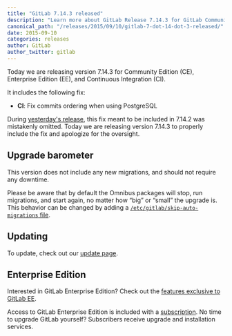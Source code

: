 ```yaml
---
title: "GitLab 7.14.3 released"
description: "Learn more about GitLab Release 7.14.3 for GitLab Community Edition (CE) and Enterprise Edition (EE)"
canonical_path: "/releases/2015/09/10/gitlab-7-dot-14-dot-3-released/"
date: 2015-09-10
categories: releases
author: GitLab
author_twitter: gitlab
---
```


Today we are releasing version 7.14.3 for Community Edition (CE), Enterprise
Edition (EE), and Continuous Integration (CI).

It includes the following fix:

- **CI**: Fix commits ordering when using PostgreSQL

During [yesterday's release], this fix meant to be included in 7.14.2 was
mistakenly omitted. Today we are releasing version 7.14.3 to properly include
the fix and apologize for the oversight.

<!-- more -->

## Upgrade barometer

This version does not include any new migrations, and should not require any
downtime.

Please be aware that by default the Omnibus packages will stop, run migrations,
and start again, no matter how “big” or “small” the upgrade is. This behavior
can be changed by adding a [`/etc/gitlab/skip-auto-migrations`
file](http://doc.gitlab.com/omnibus/update/README.html).

## Updating

To update, check out our [update page](/update/).

## Enterprise Edition

Interested in GitLab Enterprise Edition?
Check out the [features exclusive to GitLab EE](/features/#enterprise).

Access to GitLab Enterprise Edition is included with a [subscription](http://www.gitlab.com/pricing).
No time to upgrade GitLab yourself?
Subscribers receive upgrade and installation services.

[yesterday's release]: /releases/2015/09/09/gitlab-7-dot-14-dot-2-released/
[update guide]: https://gitlab.com/gitlab-org/gitlab-ce/blob/7-14-stable/doc/update/7.13-to-7.14.md
[Update gitlab-shell]: https://gitlab.com/gitlab-org/gitlab-ce/blob/7-14-stable/doc/update/7.13-to-7.14.md#4-update-gitlab-shell
[Install libs, migrations, etc.]: https://gitlab.com/gitlab-org/gitlab-ce/blob/7-14-stable/doc/update/7.13-to-7.14.md#5-install-libs-migrations-etc
